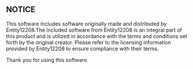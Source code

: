 
## NOTICE
This software includes software originally made and distributed by Entity12208.The included software from Entity12208 is an integral part of this product and is utilized in accordance with the terms and conditions set forth by the original creator. Please refer to the licensing information provided by Entity12208 to ensure compliance with their terms.

Thank you for using this software.
